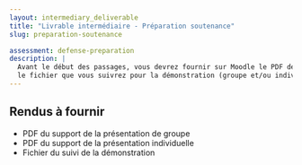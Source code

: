 ```yaml
---
layout: intermediary_deliverable
title: "Livrable intermédiaire - Préparation soutenance"
slug: preparation-soutenance

assessment: defense-preparation
description: |
  Avant le début des passages, vous devrez fournir sur Moodle le PDF de votre support de la soutenance individuelle et
  le fichier que vous suivrez pour la démonstration (groupe et/ou individuelle).
---
```


## Rendus à fournir

- PDF du support de la présentation de groupe
- PDF du support de la présentation individuelle
- Fichier du suivi de la démonstration
